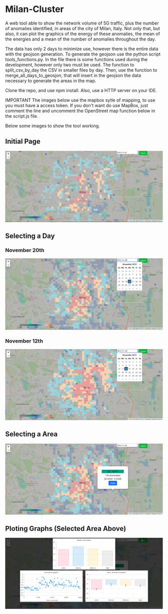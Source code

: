 # Milan-Cluster
A web tool able to show the network volume of 5G traffic, plus the number of anomalies identified, in areas of the city of Milan, Italy. Not only that, but also, it can plot the graphics of the energy of these anomalies, the mean of the energies and a mean of the number of anomalies throughout the day.

The data has only 2 days to minimize use, however there is the entire data with the geojson generation. To generate the geojson use the python script tools_functions.py. In the file there is some functions used during the development, however only two must be used. The function to split_csv_by_day the CSV in smaller files by day. Then, use the function to merge_all_days_to_geosjon, that will insert in the geojson the data necessary to generate the areas in the map.
 
Clone the repo, and use npm install. Also, use a HTTP server on your IDE.

IMPORTANT
The images below use the mapbox sytle of mapping, to use you must have a access token. If you don't want do use MapBox, just comment the line and uncomment the OpenStreet map function below in the script.js file.

Below some images to show the tool working.

## Initial Page
![Initial Page](markdown_imgs/Inicial.png)

## Selecting a Day
### November 20th
![Initial Page](markdown_imgs/Calendario_Com_Dados_De_Um_Dia_Diferente.png)
### November 12th
![Initial Page](markdown_imgs/Calendario_Com_Dados_De_Um_Dia_Diferente2.png)

## Selecting a Area
![Initial Page](markdown_imgs/Funcao_PopUp_Dados_Muitas_Anomalias.png)

## Ploting Graphs (Selected Area Above)
![Initial Page](markdown_imgs/Funcao_Graficos_Muitas_Anomalias.png)